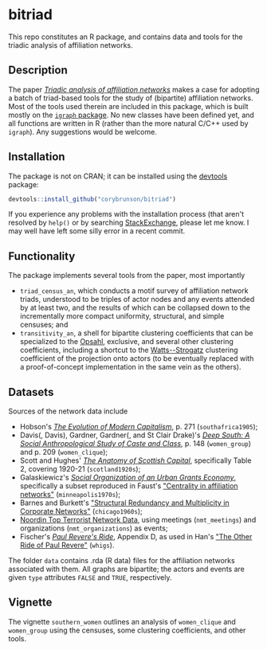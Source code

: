 bitriad
=======

This repo constitutes an R package, and contains data and tools for the triadic analysis of affiliation networks.

## Description

The paper [*Triadic analysis of affiliation networks*](http://arxiv.org/abs/1502.07016) makes a case for adopting a batch of triad-based tools for the study of (bipartite) affiliation networks. Most of the tools used therein are included in this package, which is built mostly on the [`igraph` package](http://igraph.org/r/). No new classes have been defined yet, and all functions are written in R (rather than the more natural C/C++ used by `igraph`). Any suggestions would be welcome.

## Installation

The package is not on CRAN; it can be installed using the [devtools](https://github.com/hadley/devtools) package:

```r
devtools::install_github("corybrunson/bitriad")
```

If you experience any problems with the installation process (that aren't resolved by `help()` or by searching [StackExchange](http://stackexchange.com/), please let me know. I may well have left some silly error in a recent commit.

## Functionality

The package implements several tools from the paper, most importantly
* `triad_census_an`, which conducts a motif survey of affiliation network triads, understood to be triples of actor nodes and any events attended by at least two, and the results of which can be collapsed down to the incrementally more compact uniformity, structural, and simple censuses; and
* `transitivity_an`, a shell for bipartite clustering coefficients that can be specialized to the [Opsahl](http://toreopsahl.com/2011/12/21/article-triadic-closure-in-two-mode-networks-redefining-the-global-and-local-clustering-coefficients/), exclusive, and several other clustering coefficients, including a shortcut to the [Watts--Strogatz](http://www.nature.com/nature/journal/v393/n6684/abs/393440a0.html) clustering coefficient of the projection onto actors (to be eventually replaced with a proof-of-concept implementation in the same vein as the others).

## Datasets

Sources of the network data include
* Hobson's [*The Evolution of Modern Capitalism*](https://archive.org/details/evolutionofmoder00hobsuoft), p. 271 (`southafrica1905`);
* Davis(, Davis), Gardner, Gardner(, and St Clair Drake)'s [*Deep South: A Social Anthropological Study of Caste and Class*](http://www.amazon.com/Deep-South-Anthropological-Southern-Classics/dp/1570038155), p. 148 (`women_group`) and p. 209 (`women_clique`);
* Scott and Hughes' [*The Anatomy of Scottish Capital*](http://books.google.com/books?id=59mvAwAAQBAJ), specifically Table 2, covering 1920-21 (`scotland1920s`);
* Galaskiewicz's [*Social Organization of an Urban Grants Economy*](http://books.google.com/books?id=Vd25AAAAIAAJ), specifically a subset reproduced in Faust's ["Centrality in affiliation networks"](http://www.socsci.uci.edu/~kfaust/faust/research/articles/faust_centrality_sn_1997.pdf) (`minneapolis1970s`);
* Barnes and Burkett's ["Structural Redundancy and Multiplicity in Corporate Networks"](http://www.insna.org/PDF/Connections/v30/2010_I-2_P-1-1.pdf) (`chicago1960s`);
* [Noordin Top Terrorist Network Data](http://www.thearda.com/Archive/Files/Descriptions/TERRNET.asp), using meetings (`nmt_meetings`) and organizations (`nmt_organizations`) as events;
* Fischer's [*Paul Revere's Ride*](http://books.google.com/books/about/Paul_Revere_s_Ride.html?id=ZAvQfZFbLp4C), Appendix D, as used in Han's ["The Other Ride of Paul Revere"](http://www.sscnet.ucla.edu/polisci/faculty/chwe/ps269/han.pdf) (`whigs`).

The folder `data` contains .rda (R data) files for the affiliation networks associated with them. All graphs are bipartite; the actors and events are given `type` attributes `FALSE` and `TRUE`, respectively.

## Vignette

The vignette `southern_women` outlines an analysis of `women_clique` and `women_group` using the censuses, some clustering coefficients, and other tools.
